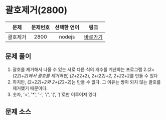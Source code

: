 # 괄호제거(2800)

|문제|문제번호|선택한 언어|링크|
|:---:|:---:|:---:|:---:|
|괄호제거|2800|nodejs|[바로가기](https://www.acmicpc.net/problem/2800)|

## 문제 풀이
1. 괄호를 제거해서 나올 수 있는 서로 다른 식의 개수를 계산하는 프로그램
2.(2+(2*2)+2)에서 괄호를 제거하면, (2+2*2+2), 2+(2*2)+2, 2+2*2+2를 만들 수 있다
3. 하지만, (2+2*2)+2와 2+(2*2+2)는 만들 수 없다. 그 이유는 쌍이 되지 않는 괄호를 제거했기 때문이다.
4. 숫자, '+', '*', '-', '/', '(', ')'로만 이루어져 있다

## 문제 소스
```javascript
```